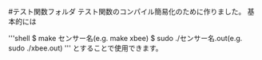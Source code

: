 #テスト関数フォルダ
テスト関数のコンパイル簡易化のために作りました。
基本的には

'''shell
$ make センサー名(e.g. make xbee)
$ sudo ./センサー名.out(e.g. sudo ./xbee.out)
'''
とすることで使用できます。
